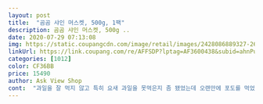 ```yaml
---
layout: post 
title:  "곰곰 샤인 머스켓, 500g, 1팩" 
description: 곰곰 샤인 머스켓, 500g ..
date: 2020-07-29 07:13:08 
img: https://static.coupangcdn.com/image/retail/images/2428086889327-26a72def-0c1c-493a-a961-8e0655723f5d.jpg 
linkUrl: https://link.coupang.com/re/AFFSDP?lptag=AF3600438&subid=ahnPublicAsk&pageKey=1816925606&itemId=3092056906&vendorItemId=71079880594&traceid=V0-113-b79efe7ea86327af 
categories: [1012] 
color: CF36BB 
price: 15490 
author: Ask View Shop 
cont:  "과일을 잘 먹지 않고 특히 요새 과일을 못먹은지 좀 됐었는데 오랜만에 포도를 먹었더니 평소에 먹던 포도와는 다른맛이고 더 맛있네요 ㅎㅎ<br/>너무 싱싱하고 알이 하나도 손상되어 있지 않아서 만족했습니다!<br/>달달하고 아삭하니 맛있습니다!<br/>더운 여름에 차갑게 해서 먹으면 더위를 날릴 만큼 맛나요!!<br/>엄청 달지도 않고, 당도가 적당히 있어서 맛있게 먹었습니다.<br/><br/>일단 정말 신선하고 샤인머스켓 알도 큼직큼직해서 보기에도 맛있어 보이고 탱글탱글하네요 ㅎㅎ 그리고 속도 꽉차있어서 너무 맛있게 먹었습니다 ㅎㅎ<br/>직접 보고 구매하는게 아니라서 싱힝함에 있어 걱정이 많잖아요?<br/>진짜 달고 맛있어요! 탱글탱글해서 톡 따는 느낌도 좋고 입안에서 씹히는 감도 너무 좋아요.<br/> 알맹이는 엄지손가락보다 좀 더 큽니다.<br/> 색깔은 완전 예쁜 연두색이라 그림으로 그려놓은 청포도 같은데, 맛보면 신맛은 거의 안느껴지고 진짜 달달해요<br/>평소에 과일을 잘 먹지 않았었고, 포도가 초록색이면 그냥 청포도로만 알고있었는데 포도에도 샤인머스켓이라는 품종이 있다는걸 알았어요!! 그리고 처음 먹어 보았는데 너무 맛있어요!!<br/>" 
---
```

